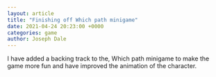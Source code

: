 ```yaml
---
layout: article
title: "Finishing off Which path minigame"
date: 2021-04-24 20:23:00 +0000
categories: game
author: Joseph Dale
---
```


I have added a backing track to the, Which path minigame to make the game more fun and have improved the animation of the character.